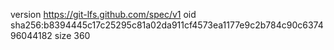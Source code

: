 version https://git-lfs.github.com/spec/v1
oid sha256:b8394445c17c25295c81a02da911cf4573ea1177e9c2b784c90c637496044182
size 360
